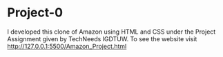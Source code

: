 # Project-0
I developed this clone of Amazon using HTML and CSS under the Project Assignment given by TechNeeds IGDTUW. To see the website visit http://127.0.0.1:5500/Amazon_Project.html
